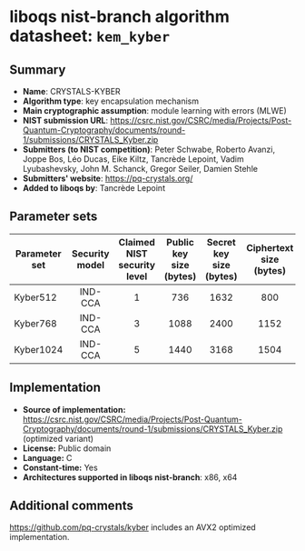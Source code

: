 liboqs nist-branch algorithm datasheet: `kem_kyber`
===================================================

Summary
-------

- **Name**: CRYSTALS-KYBER
- **Algorithm type**: key encapsulation mechanism
- **Main cryptographic assumption**: module learning with errors (MLWE)
- **NIST submission URL**: https://csrc.nist.gov/CSRC/media/Projects/Post-Quantum-Cryptography/documents/round-1/submissions/CRYSTALS_Kyber.zip
- **Submitters (to NIST competition)**: Peter Schwabe, Roberto Avanzi, Joppe Bos, Léo Ducas, Eike Kiltz, Tancrède Lepoint, Vadim Lyubashevsky, John M. Schanck, Gregor Seiler, Damien Stehle
- **Submitters' website**: https://pq-crystals.org/
- **Added to liboqs by**: Tancrède Lepoint

Parameter sets
--------------

| Parameter set | Security model | Claimed NIST security level | Public key size (bytes) | Secret key size (bytes) | Ciphertext size (bytes) | Shared secret size (bytes) |
|---------------|:--------------:|:---------------------------:|:-----------------------:|:-----------------------:|:-----------------------:|:--------------------------:|
| Kyber512      |     IND-CCA    |              1              |           736           |           1632          |           800           |             32             |
| Kyber768      |     IND-CCA    |              3              |           1088          |           2400          |           1152          |             32             |
| Kyber1024     |     IND-CCA    |              5              |           1440          |           3168          |           1504          |             32             |

Implementation
--------------

- **Source of implementation:** https://csrc.nist.gov/CSRC/media/Projects/Post-Quantum-Cryptography/documents/round-1/submissions/CRYSTALS_Kyber.zip (optimized variant)
- **License:** Public domain
- **Language:** C
- **Constant-time:** Yes
- **Architectures supported in liboqs nist-branch**: x86, x64

Additional comments
-------------------

https://github.com/pq-crystals/kyber includes an AVX2 optimized implementation.
